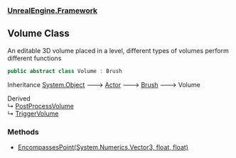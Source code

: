 ### [UnrealEngine.Framework](./UnrealEngine-Framework.md 'UnrealEngine.Framework')
## Volume Class
An editable 3D volume placed in a level, different types of volumes perform different functions  
```csharp
public abstract class Volume : Brush
```
Inheritance [System.Object](https://docs.microsoft.com/en-us/dotnet/api/System.Object 'System.Object') &#129106; [Actor](./UnrealEngine-Framework-Actor.md 'UnrealEngine.Framework.Actor') &#129106; [Brush](./UnrealEngine-Framework-Brush.md 'UnrealEngine.Framework.Brush') &#129106; Volume  

Derived  
&#8627; [PostProcessVolume](./UnrealEngine-Framework-PostProcessVolume.md 'UnrealEngine.Framework.PostProcessVolume')  
&#8627; [TriggerVolume](./UnrealEngine-Framework-TriggerVolume.md 'UnrealEngine.Framework.TriggerVolume')  
### Methods
- [EncompassesPoint(System.Numerics.Vector3, float, float)](./UnrealEngine-Framework-Volume-EncompassesPoint(System-Numerics-Vector3_float_float).md 'UnrealEngine.Framework.Volume.EncompassesPoint(System.Numerics.Vector3, float, float)')
